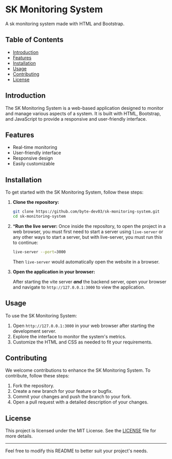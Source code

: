 # SK Monitoring System

A sk monitoring system made with HTML and Bootstrap.

## Table of Contents
- [Introduction](#introduction)
- [Features](#features)
- [Installation](#installation)
- [Usage](#usage)
- [Contributing](#contributing)
- [License](#license)

## Introduction

The SK Monitoring System is a web-based application designed to monitor and manage various aspects of a system. It is built with HTML, Bootstrap, and JavaScript to provide a responsive and user-friendly interface.

## Features

- Real-time monitoring
- User-friendly interface
- Responsive design
- Easily customizable

## Installation

To get started with the SK Monitoring System, follow these steps:

1. **Clone the repository:**

   ```bash
   git clone https://github.com/byte-dev03/sk-monitoring-system.git
   cd sk-monitoring-system
   ```

2. ***Run the live server:**
    Once inside the repository, to open the project in a web browser, you must first need to start a server using `live-server` or any other ways to start a server, but with live-server, you must run this to continue:
    ```bash
    live-server --port=3000
    ```

    Then `live-server` would automatically open the website in a browser.

4. **Open the application in your browser:**

   After starting the vite server ***and*** the backend server, open your browser and navigate to `http://127.0.0.1:3000` to view the application.

## Usage

To use the SK Monitoring System:

1. Open `http://127.0.0.1:3000` in your web browser after starting the development server.
2. Explore the interface to monitor the system's metrics.
3. Customize the HTML and CSS as needed to fit your requirements.

## Contributing

We welcome contributions to enhance the SK Monitoring System. To contribute, follow these steps:

1. Fork the repository.
2. Create a new branch for your feature or bugfix.
3. Commit your changes and push the branch to your fork.
4. Open a pull request with a detailed description of your changes.

## License

This project is licensed under the MIT License. See the [LICENSE](LICENSE) file for more details.

---

Feel free to modify this README to better suit your project's needs.
